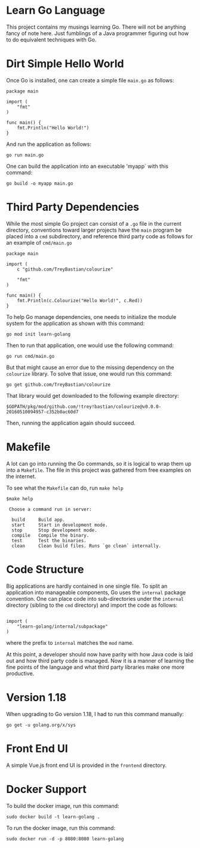 Learn Go Language
=================

This project contains my musings learning Go. There will not be anything
fancy of note here. Just fumblings of a Java programmer figuring out how
to do equivalent techniques with Go.

Dirt Simple Hello World
=======================

Once Go is installed, one can create a simple file `main.go` as follows:

```
package main

import (
    "fmt"
)

func main() {
    fmt.Println("Hello World!")
}
```

And run the application as follows:

```
go run main.go
```

One can build the application into an executable 'myapp` with this command:

```
go build -o myapp main.go
```

Third Party Dependencies
========================
While the most simple Go project can consist of a `.go` file in the current directory,
conventions toward larger projects have the `main` program be placed into a `cmd`
subdirectory, and reference third party code as follows for an example of `cmd/main.go`

```
package main

import (
    c "github.com/TreyBastian/colourize"

    "fmt"
)

func main() {
    fmt.Println(c.Colourize("Hello World!", c.Red))
}
```

To help Go manage dependencies, one needs to initialize the module
system for the application as shown with this command:

```
go mod init learn-golang
```

Then to run that application, one would use the following command:

```
go run cmd/main.go
```

But that might cause an error due to the missing dependency on the `colourize`
library. To solve that issue, one would run this command:

```
go get github.com/TreyBastian/colourize
```

That library would get downloaded to the following example directory:

```
$GOPATH/pkg/mod/github.com/!trey!bastian/colourize@v0.0.0-20160510094957-c352b0ac60d7
```

Then, running the application again should succeed.

Makefile
========

A lot can go into running the Go commands, so it is logical to wrap them up into
a `Makefile`. The file in this project was gathered from free examples on the internet.

To see what the `Makefile` can do, run `make help`

```
$make help

 Choose a command run in server:

  build     Build app.
  start     Start in development mode.
  stop      Stop development mode.
  compile   Compile the binary.
  test      Test the binaries.
  clean     Clean build files. Runs `go clean` internally.
  ```

Code Structure
==============

Big applications are hardly contained in one single file. To split an
application into manageable components, Go uses the `internal` package
convention. One can place code into sub-directories under the `internal`
directory (sibling to the `cmd` directory) and import the code as follows:

```

import (
	"learn-golang/internal/subpackage"
)
```

where the prefix to `internal` matches the `mod` name.

At this point, a developer should now have parity with how Java
code is laid out and how third party code is managed. Now it is a
manner of learning the fine points of the language and what third
party libraries make one more productive.

Version 1.18
============
When upgrading to Go version 1.18, I had to run this command manually:

```
go get -u golang.org/x/sys
```

Front End UI
============
A simple Vue.js front end UI is provided in the `frontend` directory.

Docker Support
==============

To build the docker image, run this command:

```
sudo docker build -t learn-golang .
```

To run the docker image, run this command:

```
sudo docker run -d -p 8080:8080 learn-golang
```
